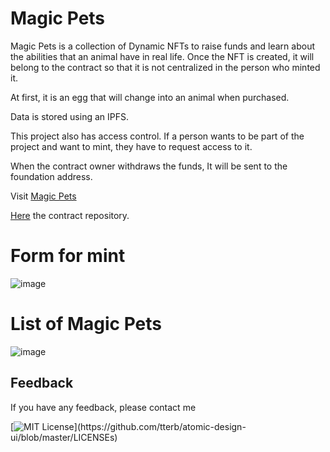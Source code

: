 # Magic Pets

Magic Pets is a collection of Dynamic NFTs to raise funds and learn about the abilities that an animal have in real life. Once the NFT is created, it will belong to the contract so that it is not centralized in the person who minted it. 

At first, it is an egg that will change into an animal when purchased. 

Data is stored using an IPFS.

This project also has access control. If a person wants to be part of the project and want to mint, they have to request access to it.

When the contract owner withdraws the funds, It will be sent to the foundation address.

Visit [Magic Pets](https://wispy-bar-9298.on.fleek.co/)

[Here](https://github.com/Oriplus/magic-pets) the contract repository.

# Form for mint
![image](https://user-images.githubusercontent.com/42686893/186558490-14618d84-8e6c-4e49-9e87-035e88218f04.png)

# List of Magic Pets
![image](https://user-images.githubusercontent.com/42686893/186558586-2b57fb22-054f-41bd-a89b-01f718c61c47.png)


## Feedback

If you have any feedback, please contact me

[![MIT License](https://img.shields.io/apm/l/atomic-design-ui.svg?)](https://github.com/tterb/atomic-design-ui/blob/master/LICENSEs)
